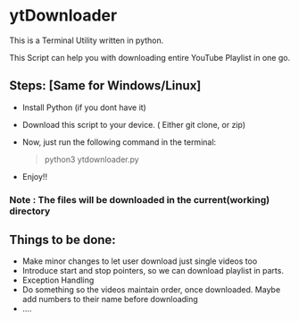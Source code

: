 # ytDownloader

This is a Terminal Utility written in python.

This Script can help you with downloading entire YouTube Playlist in one go.


## Steps: [Same for Windows/Linux]
- Install Python (if you dont have it)
- Download this script to your device. ( Either git clone, or zip)
- Now, just run the following command in the terminal:
  > python3 ytdownloader.py
  
- Enjoy!!


### Note : The files will be downloaded in the current(working) directory



## Things to be done:
- Make minor changes to let user download just single videos too
- Introduce start and stop pointers, so we can download playlist in parts.
- Exception Handling
- Do something so the videos maintain order, once downloaded. Maybe add numbers to their name before downloading
- ....

